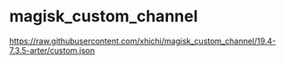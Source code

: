 # magisk_custom_channel
https://raw.githubusercontent.com/xhichi/magisk_custom_channel/19.4-7.3.5-arter/custom.json
